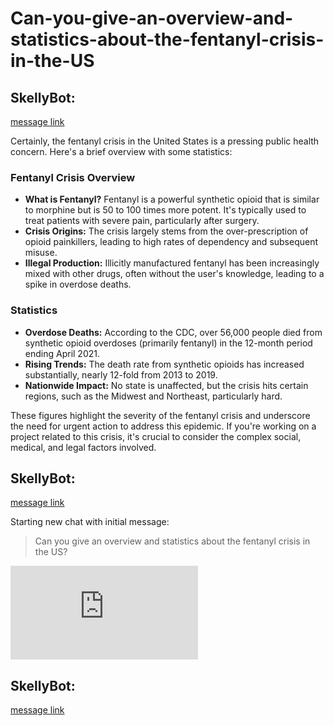# Can-you-give-an-overview-and-statistics-about-the-fentanyl-crisis-in-the-US

## **SkellyBot**:

 [message link](https://discord.com/channels/1194766712680222800/1213989909291991070/1213989917957300355) 

 Certainly, the fentanyl crisis in the United States is a pressing public health concern. Here's a brief overview with some statistics:

### Fentanyl Crisis Overview
- **What is Fentanyl?** Fentanyl is a powerful synthetic opioid that is similar to morphine but is 50 to 100 times more potent. It's typically used to treat patients with severe pain, particularly after surgery.
- **Crisis Origins:** The crisis largely stems from the over-prescription of opioid painkillers, leading to high rates of dependency and subsequent misuse.
- **Illegal Production:** Illicitly manufactured fentanyl has been increasingly mixed with other drugs, often without the user's knowledge, leading to a spike in overdose deaths.

### Statistics
- **Overdose Deaths:** According to the CDC, over 56,000 people died from synthetic opioid overdoses (primarily fentanyl) in the 12-month period ending April 2021.
- **Rising Trends:** The death rate from synthetic opioids has increased substantially, nearly 12-fold from 2013 to 2019.
- **Nationwide Impact:** No state is unaffected, but the crisis hits certain regions, such as the Midwest and Northeast, particularly hard.

These figures highlight the severity of the fentanyl crisis and underscore the need for urgent action to address this epidemic. If you're working on a project related to this crisis, it's crucial to consider the complex social, medical, and legal factors involved.

## **SkellyBot**:

 [message link](https://discord.com/channels/1194766712680222800/1213989909291991070/1213989913226383390) 

 Starting new chat with initial message:

> Can you give an overview and statistics about the fentanyl crisis in the US?

![chat-1213989909291991070.json](https://cdn.discordapp.com/attachments/1213989909291991070/1213989981861838938/chat-1213989909291991070.json?ex=66132ac6&is=6600b5c6&hm=fa4854d32dde738abc69be8b8dcf51b3c69bbfbb64c6e1105ebc49ecef13142f&)

## **SkellyBot**:

 [message link](https://discord.com/channels/1194766712680222800/1213989909291991070/1213989911124901908) 

 


